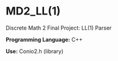 # MD2_LL(1)

Discrete Math 2 Final Project: LL(1) Parser

**Programming Language:** C++

**Use:** Conio2.h (library)
